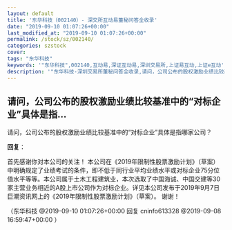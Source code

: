 ```yaml
---
layout: default
title: '东华科技（002140）- 深交所互动易董秘问答全收录'
date: "2019-09-10 01:07:26+00:00"
last_modified_at: "2019-09-10 01:07:26+00:00"
permalink: /stock/sz/002140/
categories: szstock
cover: 
tags: "东华科技"
keywords: '"东华科技",002140,互动易,深证互动易,深圳交易所,上证易互动,上证e互动'
description: '"东华科技-深圳交易所董秘问答全收录,请问，公司公布的股权激励业绩比较基准中的“对标企业”具体是指哪家公司？"'
---
```


## 请问，公司公布的股权激励业绩比较基准中的“对标企业”具体是指...

请问，公司公布的股权激励业绩比较基准中的“对标企业”具体是指哪家公司？

**回复**：

首先感谢你对本公司的关注！
本公司在《2019年限制性股票激励计划》（草案）中明确规定了业绩考试的条件，即不低于同行业平均业绩水平或对标企业75分位值水平等等。本公司属于土木工程建筑业，本次选取了中国海诚、中国交建等30家主营业务相近的A股上市公司作为对标企业。详见本公司发布于2019年9月7日巨潮资讯网上的《2019年限制性股票激励计划》（草案）。
谢谢！ 

（东华科技  @2019-09-10 01:07:26+00:00 回复 cninfo613328  @2019-09-08 16:59:47+00:00 ）

